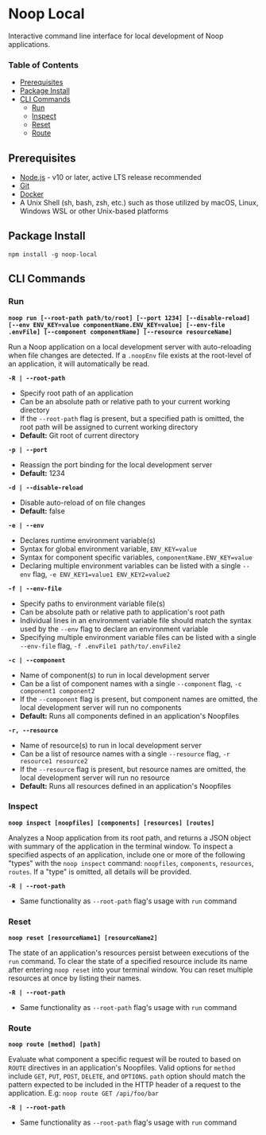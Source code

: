 # Noop Local

Interactive command line interface for local development of Noop applications.

### Table of Contents

- [Prerequisites](#prerequisites)
- [Package Install](#package-install)
- [CLI Commands](#cli-commands)
  - [Run](#run)
  - [Inspect](#inspect)
  - [Reset](#reset)
  - [Route](#route)

## Prerequisites

- [Node.js](https://nodejs.org/en/) - v10 or later, active LTS release recommended
- [Git](https://git-scm.com/)
- [Docker](docker.com)
- A Unix Shell (sh, bash, zsh, etc.) such as those utilized by macOS, Linux, Windows WSL or other Unix-based platforms

## Package Install

`npm install -g noop-local`

## CLI Commands

### Run

**`noop run [--root-path path/to/root] [--port 1234] [--disable-reload] [--env ENV_KEY=value componentName.ENV_KEY=value] [--env-file .envFile] [--component componentName] [--resource resourceName]`**

Run a Noop application on a local development server with auto-reloading when file changes are detected. If a `.noopEnv` file exists at the root-level of an application, it will automatically be read.

**`-R | --root-path`**

- Specify root path of an application
- Can be an absolute path or relative path to your current working directory
- If the `--root-path` flag is present, but a specified path is omitted, the root path will be assigned to current working directory
- **Default:** Git root of current directory

**`-p | --port`**

- Reassign the port binding for the local development server
- **Default:** 1234

**`-d | --disable-reload`**

- Disable auto-reload of on file changes
- **Default:** false

**`-e | --env`**

- Declares runtime environment variable(s)
- Syntax for global environment variable, `ENV_KEY=value`
- Syntax for component specific variables, `componentName.ENV_KEY=value`
- Declaring multiple environment variables can be listed with a single `--env` flag, `-e ENV_KEY1=value1 ENV_KEY2=value2`

**`-f | --env-file`**

- Specify paths to environment variable file(s)
- Can be absolute path or relative path to application's root path
- Individual lines in an environment variable file should match the syntax used by the `--env` flag to declare an environment variable
- Specifying multiple environment variable files can be listed with a single `--env-file` flag, `-f .envFile1 path/to/.envFile2`

**`-c | --component`**

- Name of component(s) to run in local development server
- Can be a list of component names with a single `--component` flag, `-c component1 component2`
- If the `--component` flag is present, but component names are omitted, the local development server will run no components
- **Default:** Runs all components defined in an application's Noopfiles

**`-r, --resource`**

- Name of resource(s) to run in local development server
- Can be a list of resource names with a single `--resource` flag, `-r resource1 resource2`
- If the `--resource` flag is present, but resource names are omitted, the local development server will run no resource
- **Default:** Runs all resources defined in an application's Noopfiles

### Inspect

**`noop inspect [noopfiles] [components] [resources] [routes]`**

Analyzes a Noop application from its root path, and returns a JSON object with summary of the application in the terminal window. To inspect a specified aspects of an application, include one or more of the following "types" with the `noop inspect` command: `noopfiles`, `components`, `resources`, `routes`. If a "type" is omitted, all details will be provided.

**`-R | --root-path`**

- Same functionality as `--root-path` flag's usage with `run` command

### Reset

**`noop reset [resourceName1] [resourceName2]`**

The state of an application's resources persist between executions of the `run` command. To clear the state of a specified resource include its name after entering `noop reset` into your terminal window. You can reset multiple resources at once by listing their names.

**`-R | --root-path`**

- Same functionality as `--root-path` flag's usage with `run` command

### Route

**`noop route [method] [path]`**

Evaluate what component a specific request will be routed to based on `ROUTE` directives in an application's Noopfiles. Valid options for `method` include `GET`, `PUT`, `POST`, `DELETE`, and `OPTIONS`. `path` option should match the pattern expected to be included in the HTTP header of a request to the application. E.g: `noop route GET /api/foo/bar`

**`-R | --root-path`**

- Same functionality as `--root-path` flag's usage with `run` command
